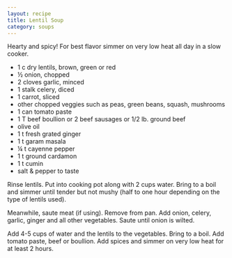```yaml
---
layout: recipe
title: Lentil Soup
category: soups
---
```

Hearty and spicy! For best flavor simmer on very low heat all day in a slow cooker.

- 1 c dry lentils, brown, green or red
- ½ onion, chopped
- 2 cloves garlic, minced
- 1 stalk celery, diced
- 1 carrot, sliced
- other chopped veggies such as peas, green beans, squash, mushrooms
- 1 can tomato paste
- 1 T beef boullion or 2 beef sausages or 1/2 lb. ground beef
- olive oil
- 1 t fresh grated ginger
- 1 t garam masala
- ¼ t cayenne pepper
- 1 t ground cardamon
- 1 t cumin
- salt & pepper to taste

Rinse lentils. Put into cooking pot along with 2 cups water. Bring to a boil and simmer until tender but not mushy (half to one hour depending on the type of lentils used).
  
Meanwhile, saute meat (if using). Remove from pan. Add onion, celery, garlic, ginger and all other vegetables. Saute until onion is wilted. 
  
Add 4-5 cups of water and the lentils to the vegetables. Bring to a boil. Add tomato paste, beef or boullion. Add spices and simmer on very low heat for at least 2 hours. 
